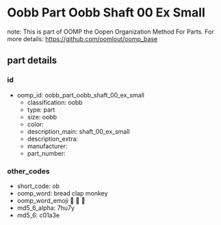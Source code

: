 # Oobb Part Oobb Shaft 00 Ex Small  

note: This is part of OOMP the Oopen Organization Method For Parts. For more details: https://github.com/oomlout/oomp_base

##  part details





### id
* oomp_id: oobb_part_oobb_shaft_00_ex_small
  * classification: oobb
  * type: part
  * size: oobb
  * color: 
  * description_main: shaft_00_ex_small
  * description_extra: 
  * manufacturer: 
  * part_number: 

### other_codes
* short_code: ob
* oomp_word: bread clap monkey
* oomp_word_emoji :bread: :clap: :monkey:
* md5_6_alpha: 7hu7y
* md5_6: c01a3e